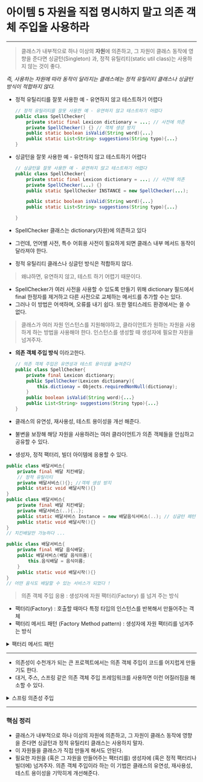 # 아이템 5 자원을 직접 명시하지 말고 의존 객체 주입을 사용하라

---

> 클래스가 내부적으로 하나 이상의 **자원**에 의존하고, 
그 자원이 클래스 동작에 영향을 준다면
싱글턴(Singleton) 과, 정적 유틸리티(static util class)는 사용하지 않는 것이 좋다.

*즉, 사용하는 자원에 따라 동작이 달라지는 클래스에는 정적 유틸리티 클래스나 싱글턴 방식이 적합하지 않다.*

- 정적 유틸리티를 잘못 사용한 예 - 유연하지 않고 테스트하기 어렵다

    ```java
    // 정적 유틸리티를 잘못 사용한 예 - 유연하지 않고 테스트하기 어렵다
    public class SpellChecker{
    	private static final Lexicon dictionary = ...; // 사전에 의존 
    	private SpellChecker() {} // 객체 생성 방지
    	public static boolean isValid(String word){...}
    	public static List<String> suggestions(String typo){...}
    }
    ```

- 싱글턴을 잘못 사용한 예 - 유연하지 않고 테스트하기 어렵다

    ```java
    // 싱글턴을 잘못 사용한 예 - 유연하지 않고 테스트하기 어렵다
    public class SpellChecker{
    	private static final Lexicon dictionary = ...; // 사전에 의존 
    	private SpellChecker(...) {} 
    	public static SpellChecker INSTANCE = new SpellChecker(...);

    	public static boolean isValid(String word){...}
    	public static List<String> suggestions(String typo){...}

    }
    ```

- SpellChecker 클래스는 dictionary(자원)에 의존하고 있다
- 그런데, 언어별 사전, 특수 어휘용 사전이 필요하게 되면 클래스 내부 메서드 동작이 달라져야 한다.
- 정적 유틸리티 클래스나 싱글턴 방식은 적합하지 않다.

> 왜냐하면, 유연하지 않고, 테스트 하기 어렵기 때문이다.

- SpellChecker가 여러 사전을 사용할 수 있도록 만들기 위해 dictionary 필드에서 final 한정자를 제거하고 다른 사전으로 교체하는 메서드를 추가할 수는 있다.
- 그러나 이 방법은 어색하며, 오류를 내기 쉽다. 또한 멀티스레드 환경에서는 쓸 수 없다.

> 클래스가 여러 자원 인스턴스를 지원해야하고, 클라이언트가 원하는 자원을 사용하게 하는 방법을 사용해야 한다.
인스턴스를 생성할 때 생성자에 필요한 자원을 넘겨주자.

- **의존 객체 주입 방식** 이라고한다.

    ```java
    // 의존 객체 주입은 유연성과 테스트 용이성을 높여준다 
    public class SpellChecker{
    	private final Lexicon dictionary;
    	public SpellChecker(Lexicon dictionary){
    		this.dictionay = Objects.requiredNonNull(dictionay);
    	}
    	public boolean isValid(String word){...}
    	public List<String> suggestions(String typo){...}
    }
    ```

- 클래스의 유연성, 재사용성, 테스트 용이성을 개선 해준다.
- 불변을 보장해 해당 자원을 사용하려는 여러 클라이언트가 의존 객체들을 안심하고 공유할 수 있다.
- 생성자, 정적 팩터리, 빌더 아이템에 응용할 수 있다.

```java
public class 배달서비스{
	private final 배달 치킨배달;
	// 정적 유틸리티 
	private 배달서비스(){}; //객체 생성 방지 
	public static void 배달시작(){}
}
public class 배달서비스{
	private final 배달 치킨배달;
	private 배달서비스(..){..};
	public static 배달서비스 Instance = new 배달음식서비스(..); // 싱글턴 패턴
	public static void 배달시작(){}
}
// 치킨배달만 가능하다 ... 
```

```java
public class 배달서비스{
	private final 배달 음식배달;
	public 배달서비스(배달 음식이름){
		this.음식배달 = 음식이름;
	}
	public static void 배달시작(){}
}
// 어떤 음식도 배달할 수 있는 서비스가 되었다 !
```

> 의존 객체 주입 응용 : 생성자에 자원 팩터리(Factory) 를 넘겨 주는 방식

- 팩터리(Factory) : 호출할 때마다 특정 타입의 인스턴스를 반복해서 만들어주는 객체
- 팩터리 메서드 패턴 (Factory Method pattern) : 생성자에 자원 팩터리를 넘겨주는 방식

<details>
    <summary>팩터리 메서드 패턴</summary>
<div markdown="1">

- 팩터리 메서드 패턴
    - 객체 생성을 캡슐화 하는 패턴이다
    - 객체를 생성하기 위한 인터페이스를 정의하지만, 어떤 클래스의 인스턴스를 생성할지에 대한 결정은 서브 클래스가 내린다.
    - Creator의 서브 클래스에 팩토리 메서드를 정의 하며, 팩터리 메서드 호출로 ConcreteProduct 인스턴스를 반환하게 한다.
    - 예제코드

        ```java
        // Product 역할 
        public interface Shopping {
            // 쇼핑을 할 때 공통 과정
            void find();
            void cart();
            void order();
        }

        // Creator (Factory)
        public abstract class Shop {
            public Shopping shopping(String category){
                Shopping shopping = selectCategory(category);
                shopping.find();
                shopping.cart();
                shopping.order();
                return shopping;
            }

            // factory method
            abstract Shopping selectCategory(String category);
        }
        ```

        ```java
        public class MarketOne extends Shop {
            @Override
            Shopping selectCategory(String category) {
                System.out.println("THIS IS MARKET ONE.");
                if (category.equals("FOOD")) return new MarketOneFoodCategory();
                if (category.equals("HEALTH")) return new MarketOneHealthCategory();
                return null;
            }
        }
        public class MarketOneFoodCategory implements Shopping {
            @Override
            public void find() {
                System.out.println("market-one: food 검색 ");
            }

            @Override
            public void cart() {
                System.out.println("market-one: food 담기 ");
            }

            @Override
            public void order() {
                System.out.println("market-one: food 주문 ");
            }
        }
        ```
</div>
</details>

---

- 의존성이 수천개가 되는 큰 프로젝트에서는 의존 객체 주입이 코드를 어지럽게 만들기도 한다.
- 대거, 주스, 스프링 같은 의존 객체 주입 프레임워크를 사용하면 이런 어질러짐을 해소할 수 있다.

<details>
<summary>스프링 의존성 주입</summary>
<div markdown="1">

- 스프링 의존성 주입

    ```java
    @Service
    public class ShopService{
        public void findAllShop(){
    			ShopRepository shopRepository = new FoodShop();
    			shopRepository.findAll();
    		}
    }
    ```

    - 스프링 핵심 기능 DI (Dependency Injection)

        **외부**(IOC컨테이너) 에서 객체를 생성한 후 의존성을 주입시킨다

    ```java
    @Service
    public class ShopService{
    		private ShopRepository shopRepository;
        public ShopService(ShopRepository shopRepository){
    			this.shopRepository = shopRepository;
    		}
    		public void findAllShop(){
    			shopRepository.findAll();
    		}
    }

    @Test
    public class testFindAll(){
    		ShopRepository foodShop = new FoodShop();
    		ShopService shopService = new ShopService(foodShop);
    		shopService.findAll();
    }
    ```

    의존성 주입방법

    1. 생성자 이용

        ```java
        @Service
        public class ShopService{
        		private ShopRepository shopRepository;
            public ShopService(ShopRepository shopRepository){
        			this.shopRepository = shopRepository;
        		}
        }
        ```

    2. Field 변수 이용

        ```java
        @Service
        public class ShopService{
        		@Autowired
        		private ShopRepository shopRepository;
        }
        ```

    3. setter 이용

        ```java
        @Service
        public class ShopService{
        		private ShopRepository shopRepository;
        		@Autowired
        		public ShopService(ShopRepository shopRepository){
        			this.shopRepository = shopRepository;
        		}
        }
        ```


</div>
</details>

---


### 핵심 정리

- 클래스가 내부적으로 하나 이상의 자원에 의존하고, 그 자원이 클래스 동작에 영향을 준다면 싱글턴과 정적 유틸리티 클래스는 사용하지 말자.
- 이 자원들을 클래스가 직접 만들게 해서도 안된다.
- 필요한 자원을 (혹은 그 자원을 만들어주는 팩터리를) 생성자에 (혹은 정적 팩터리나 빌더에) 넘겨주자. 의존 객체 주입이라 하는 이 기법은 클래스의 유연성, 재사용성, 테스트 용이성을 기막히게 개선해준다.
